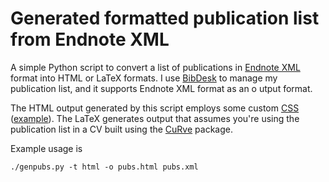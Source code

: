 # Generated formatted publication list from Endnote XML

A simple Python script to convert a list of publications in [Endnote XML](https://gist.github.com/low-decarie/3831049) format into HTML or LaTeX formats. I use [BibDesk](http://bibdesk.sourceforge.net/) to manage my publication list, and it supports Endnote XML format as an o utput format.

The HTML output generated by this script employs some custom [CSS](http://blog.rguha.net/wp-content/themes/hellish-simplicity/custom-css/style-1109.css) ([example](https://gist.github.com/low-decarie/3831049)). The LaTeX generates output that assumes you're using the publication list in a CV built using the [CuRve](https://www.ctan.org/pkg/curve) package.

Example usage is 
```
./genpubs.py -t html -o pubs.html pubs.xml
```

